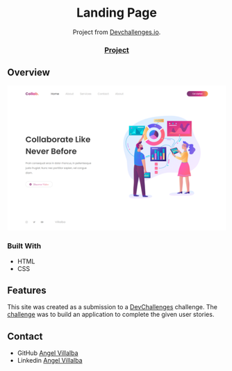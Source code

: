 <!-- Please update value in the {}  -->

<h1 align="center">Landing Page</h1>

<div align="center">
Project from  <a href="http://devchallenges.io" target="_blank">Devchallenges.io</a>.
</div>

<div align="center">
  <h3>
    <a href="https://devchallenges.io/learn/tutorial/responsive-homepage">
      Project
    </a>
  </h3>
</div>

## Overview

![screenshot](/img/screenshot/full.png)


### Built With

<!-- This section should list any major frameworks that you built your project using. Here are a few examples.-->

- HTML
- CSS

## Features

<!-- List the features of your application or follow the template. Don't share the figma file here :) -->

This site was created as a submission to a [DevChallenges](https://devchallenges.io/challenges) challenge. The [challenge](https://devchallenges.io/challenges/0J1NxxGhOUYVqihwegfO) was to build an application to complete the given user stories.



## Contact

- GitHub [Angel Villalba](https://github.com/villalb4})
- Linkedin [Angel Villalba](https://www.linkedin.com/in/angel-villalba-5baba8207/})
